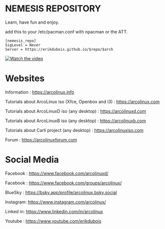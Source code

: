 # NEMESIS REPOSITORY


Learn, have fun and enjoy.

add this to your /etc/pacman.conf with npacman or the ATT.

```
[nemesis_repo]
SigLevel = Never
Server = https://erikdubois.github.io/$repo/$arch
```

[![Watch the video](https://img.youtube.com/vi/guHmlOP0MQo/maxresdefault.jpg)](https://youtu.be/guHmlOP0MQo)


# Websites

Information : https://arcolinux.info

Tutorials about ArcoLinux iso (Xfce, Openbox and i3) : https://arcolinux.com

Tutorials about ArcoLinuxD iso (any desktop) : https://arcolinuxd.com

Tutorials about ArcoLinuxB iso (any desktop) : https://arcolinuxb.com

Tutorials about Carli project (any desktop) : https://arcolinuxiso.com

Forum : https://arcolinuxforum.com


# Social Media

Facebook : https://www.facebook.com/arcolinuxd/

Facebook : https://www.facebook.com/groups/arcolinux/

BlueSky : https://bsky.app/profile/arcolinux.bsky.social

Instagram: https://www.instagram.com/arcolinux/

Linked in: https://www.linkedin.com/in/arcolinux

Youtube  : https://www.youtube.com/erikdubois

